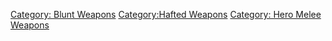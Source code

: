 [Category: Blunt Weapons](Category:_Blunt_Weapons "wikilink")
[Category:Hafted Weapons](Category:Hafted_Weapons "wikilink") [Category:
Hero Melee Weapons](Category:_Hero_Melee_Weapons "wikilink")
